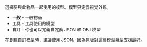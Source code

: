 選擇要與此物品一起使用的模型。模型只定義視覺外觀。

* **一般** - 一般物品
* 工具 - 工具使用的模型
* 自訂 - 你也可以定義自定義 JSON 和 OBJ 模型

在創建自訂模型時，建議使用 JSON，因為原版對這種模型類型支援最好。
